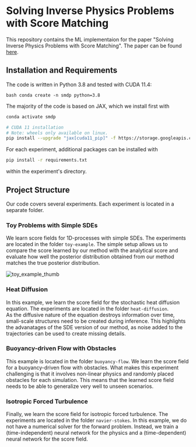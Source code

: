 # Solving Inverse Physics Problems with Score Matching

This repository contains the ML implementaion for the paper "Solving Inverse Physics Problems with Score Matching". The paper can be found [here](https://arxiv.org/abs/2301.10250).



## Installation and Requirements

The code is written in Python 3.8 and tested with CUDA 11.4:

```bash conda create -n smdp python=3.8```

The majority of the code is based on JAX, which we install first with 

```bash 
conda activate smdp

# CUDA 11 installation
# Note: wheels only available on linux.
pip install --upgrade "jax[cuda11_pip]" -f https://storage.googleapis.com/jax-releases/jax_cuda_releases.html
``` 

For each experiment, additional packages can be installed with 

```bash
pip install -r requirements.txt
```

within the experiment's directory.

## Project Structure

Our code covers several experiments. Each experiment is located in a separate folder. 

### Toy Problems with Simple SDEs

We learn score fields for 1D-processes with simple SDEs. The experiments are located in the folder `toy-example`.
The simple setup allows us to compare the score learned by our method with the analytical score and 
evaluate how well the posterior distribution obtained from our method matches the true posterior distribution.

![toy_example_thumb](https://github.com/tum-pbs/SMDP/assets/16702943/af589b4d-513f-479b-979d-88cad1b34636)

### Heat Diffusion

In this example, we learn the score field for the stochastic heat diffusion equation. The experiments are located in the folder `heat-diffusion`.  
As the diffusive nature of the equation destroys information over time, small-scale structures need to be created during inference. 
This highlights the advanatages of the SDE version of our method, as noise added to the trajectories can be used to create missing details.

### Buoyancy-driven Flow with Obstacles

This example is located in the folder `buoyancy-flow`. We learn the score field for a buoyancy-driven flow with obstacles. 
What makes this experiment challenging is that it involves non-linear physics and randomly placed obstacles for each simulation. 
This means that the learned score field needs to be able to generalize very well to unseen scenarios.

### Isotropic Forced Turbulence

Finally, we learn the score field for isotropic forced turbulence. The experiments are located in the folder `navier-stokes`.
In this example, we do not have a numerical solver for the forward problem. Instead, we train a (time-independent) neural 
network for the physics and a (time-dependent) neural network for the score field.

